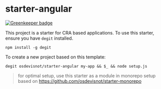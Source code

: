 # starter-angular

[![Greenkeeper badge](https://badges.greenkeeper.io/osdevisnot/starter-angular.svg)](https://greenkeeper.io/)

This project is a starter for CRA based applications. To use this starter, ensure you have `degit` installed.

```
npm install -g degit
```

To create a new project based on this template:

```
degit osdevisnot/starter-angular my-app && $_ && node setup.js
```

> for optimal setup, use this starter as a module in monorepo setup based on https://github.com/osdevisnot/starter-monorepo
